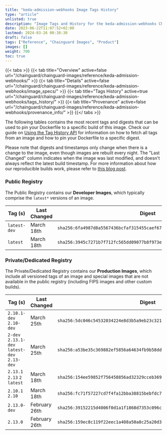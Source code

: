 ```yaml
---
title: "keda-admission-webhooks Image Tags History"
type: "article"
unlisted: true
description: "Image Tags and History for the keda-admission-webhooks Chainguard Image"
date: 2023-06-22T11:07:52+02:00
lastmod: 2024-03-26 00:38:30
draft: false
tags: ["Reference", "Chainguard Images", "Product"]
images: []
weight: 700
toc: true
---
```


{{< tabs >}}
{{< tab title="Overview" active=false url="/chainguard/chainguard-images/reference/keda-admission-webhooks/" >}}
{{< tab title="Details" active=false url="/chainguard/chainguard-images/reference/keda-admission-webhooks/image_specs/" >}}
{{< tab title="Tags History" active=true url="/chainguard/chainguard-images/reference/keda-admission-webhooks/tags_history/" >}}
{{< tab title="Provenance" active=false url="/chainguard/chainguard-images/reference/keda-admission-webhooks/provenance_info/" >}}
{{</ tabs >}}

The following tables contains the most recent tags and digests that can be used to pin your Dockerfile to a specific build of this image. Check our guide on [Using the Tag History API](/chainguard/chainguard-images/using-the-tag-history-api/) for information on how to fetch all tags from an image and how to pin your Dockerfile to a specific digest.

Please note that digests and timestamps only change when there is a change to the image, even though images are rebuilt every night. The "Last Changed" column indicates when the image was last modified, and doesn't always reflect the latest build timestamp. For more information about how our reproducible builds work, please refer to [this blog post](https://www.chainguard.dev/unchained/reproducing-chainguards-reproducible-image-builds).

### Public Registry
The Public Registry contains our **Developer Images**, which typically comprise the `latest*` versions of an image.

| Tag (s)       | Last Changed | Digest                                                                    |
|---------------|--------------|---------------------------------------------------------------------------|
|  `latest-dev` | March 18th   | `sha256:6fa4987d8a5567436bcfaf315455caef67152384fdd65d08e752ea40e5f06e2c` |
|  `latest`     | March 18th   | `sha256:3945c7271b7f712fc565dd09077b8f973ee0b08bde7fc874c7d730a3663971f2` |


### Private/Dedicated Registry
The Private/Dedicated Registry contains our **Production Images**, which include all versioned tags of an image and special images that are not available in the public registry (including FIPS images and other custom builds).

| Tag (s)                                       | Last Changed  | Digest                                                                    |
|-----------------------------------------------|---------------|---------------------------------------------------------------------------|
|  `2.10.1-dev` `2.10-dev`                      | March 25th    | `sha256:5dc046c54532034224e8d3b5a9eb23c3216b86b3bba1cd243c87901d5970a4a6` |
|  `2-dev` `2.13.1-dev` `latest-dev` `2.13-dev` | March 25th    | `sha256:a53be35c369882ef5856a64634fb9b58ddc57fac1ce4a55bfe630b0c5803fbe3` |
|  `2.13.1` `2.13` `2` `latest`                 | March 18th    | `sha256:154ee59852f756458856ad32329cceb3699687acdcd999890f29cbdaef732270` |
|  `2.10.1` `2.10`                              | March 18th    | `sha256:fc71f57227cd7f4fa12bba38815bebfdc720960013860d96b900c7d0c0d4f422` |
|  `2.13.0-dev`                                 | February 26th | `sha256:39152215d4006f0d1a1f1868d7353c096c6a66508a912b8c28216c432901bff7` |
|  `2.13.0`                                     | February 26th | `sha256:159ec8c119f22eec1a408a50a8c25a20d3641afd179626444d65e64a980e9e94` |

